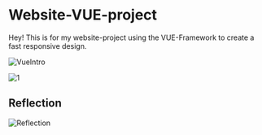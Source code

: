 # Website-VUE-project 
Hey! This is for my website-project using the VUE-Framework to create a fast responsive design.

![VueIntro](https://github.com/user-attachments/assets/07777a9e-380e-478a-8d24-a7b340e73222)

![1](https://github.com/user-attachments/assets/306eef20-701e-43a5-8152-eef4daa3ad1f)

Reflection
-
![Reflection](https://github.com/user-attachments/assets/0e7c39fc-be70-4c01-849d-a1fda944ce08)
